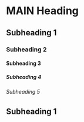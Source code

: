 # MAIN Heading
## Subheading 1
### Subheading 2
#### Subheading 3
##### Subheading 4
###### Subheading 5
## Subheading 1
